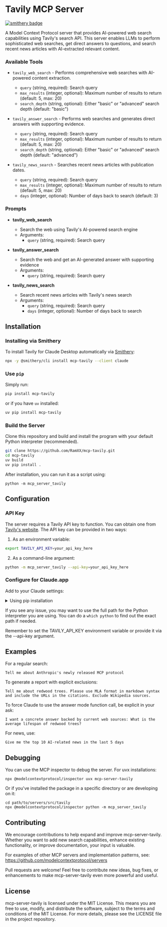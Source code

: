 # Tavily MCP Server
[![smithery badge](https://smithery.ai/badge/mcp-tavily)](https://smithery.ai/server/mcp-tavily)

A Model Context Protocol server that provides AI-powered web search capabilities using Tavily's search API. This server enables LLMs to perform sophisticated web searches, get direct answers to questions, and search recent news articles with AI-extracted relevant content.

### Available Tools

- `tavily_web_search` - Performs comprehensive web searches with AI-powered content extraction.
    - `query` (string, required): Search query
    - `max_results` (integer, optional): Maximum number of results to return (default: 5, max: 20)
    - `search_depth` (string, optional): Either "basic" or "advanced" search depth (default: "basic")

- `tavily_answer_search` - Performs web searches and generates direct answers with supporting evidence.
    - `query` (string, required): Search query
    - `max_results` (integer, optional): Maximum number of results to return (default: 5, max: 20)
    - `search_depth` (string, optional): Either "basic" or "advanced" search depth (default: "advanced")

- `tavily_news_search` - Searches recent news articles with publication dates.
    - `query` (string, required): Search query
    - `max_results` (integer, optional): Maximum number of results to return (default: 5, max: 20)
    - `days` (integer, optional): Number of days back to search (default: 3)

### Prompts

- **tavily_web_search**
  - Search the web using Tavily's AI-powered search engine
  - Arguments:
    - `query` (string, required): Search query

- **tavily_answer_search**
  - Search the web and get an AI-generated answer with supporting evidence
  - Arguments:
    - `query` (string, required): Search query

- **tavily_news_search**
  - Search recent news articles with Tavily's news search
  - Arguments:
    - `query` (string, required): Search query
    - `days` (integer, optional): Number of days back to search

## Installation

### Installing via Smithery

To install Tavily for Claude Desktop automatically via [Smithery](https://smithery.ai/server/mcp-tavily):

```bash
npx -y @smithery/cli install mcp-tavily --client claude
```

### Use `pip`

Simply run:

```bash
pip install mcp-tavily
```

or if you have `uv` installed:

```bash
uv pip install mcp-tavily
```

### Build the Server
Clone this repository and build and install the program with your default Python interpreter (recommended).

```bash
git clone https://github.com/RamXX/mcp-tavily.git
cd mcp-tavily
uv build
uv pip install .
```

After installation, you can run it as a script using:

```
python -m mcp_server_tavily
```

## Configuration

### API Key

The server requires a Tavily API key to function. You can obtain one from [Tavily's website](https://tavily.com). The API key can be provided in two ways:

1. As an environment variable:
```bash
export TAVILY_API_KEY=your_api_key_here
```

2. As a command-line argument:
```bash
python -m mcp_server_tavily --api-key=your_api_key_here
```

### Configure for Claude.app

Add to your Claude settings:

<details>
<summary>Using pip installation</summary>

```json
"mcpServers": {
  "tavily": {
    "command": "python",
    "args": ["-m", "mcp_server_tavily"]
  },
  "env": {
        "TAVILY_API_KEY": "your_api_key_here"
  }
}
```
</details>

If you see any issue, you may want to use the full path for the Python interpreter you are using. You can do a `which python` to find out the exact path if needed.

Remember to set the TAVILY_API_KEY environment variable or provide it via the --api-key argument.

## Examples

For a regular search:

```
Tell me about Anthropic's newly released MCP protocol
```

To generate a report with explicit exclusions:

```
Tell me about redwood trees. Please use MLA format in markdown syntax and include the URLs in the citations. Exclude Wikipedia sources.
```

To force Claude to use the answer mode function call, be explicit in your ask:

```
I want a concrete answer backed by current web sources: What is the average lifespan of redwood trees?
```

For news, use:

```
Give me the top 10 AI-related news in the last 5 days
```

## Debugging

You can use the MCP inspector to debug the server. For uvx installations:

```
npx @modelcontextprotocol/inspector uvx mcp-server-tavily
```

Or if you've installed the package in a specific directory or are developing on it:

```
cd path/to/servers/src/tavily
npx @modelcontextprotocol/inspector python -m mcp_server_tavily
```

## Contributing

We encourage contributions to help expand and improve mcp-server-tavily. Whether you want to add new search capabilities, enhance existing functionality, or improve documentation, your input is valuable.

For examples of other MCP servers and implementation patterns, see:
https://github.com/modelcontextprotocol/servers

Pull requests are welcome! Feel free to contribute new ideas, bug fixes, or enhancements to make mcp-server-tavily even more powerful and useful.

## License

mcp-server-tavily is licensed under the MIT License. This means you are free to use, modify, and distribute the software, subject to the terms and conditions of the MIT License. For more details, please see the LICENSE file in the project repository.
